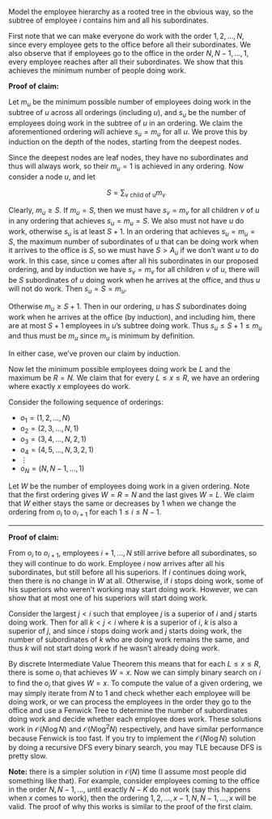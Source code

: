 Model the employee hierarchy as a rooted tree in the obvious way, so the subtree of employee $i$ contains him and all his subordinates.

First note that we can make everyone do work with the order $1, 2, \ldots, N$, since every employee gets to the office before all their subordinates. We also observe that if employees go to the office in the order $N, N - 1, \ldots, 1$, every employee reaches after all their subordinates. We show that this achieves the minimum number of people doing work.

**Proof of claim:**

Let $m_u$ be the minimum possible number of employees doing work in the subtree of $u$ across all orderings (including $u$), and $s_u$ be the number of employees doing work in the subtree of $u$ in an ordering. We claim the aforementioned ordering will achieve $s_u = m_u$ for all $u$. We prove this by induction on the depth of the nodes, starting from the deepest nodes.

Since the deepest nodes are leaf nodes, they have no subordinates and thus will always work, so their $m_u = 1$ is achieved in any ordering. Now consider a node $u$, and let

$$
S = \sum_{\text{v child of u}} m_v
$$

Clearly, $m_u \ge S$. If $m_u = S$, then we must have $s_v = m_v$ for all children $v$ of $u$ in any ordering that achieves $s_u = m_u = S$. We also must not have $u$ do work, otherwise $s_u$ is at least $S + 1$. In an ordering that achieves $s_u = m_u = S$, the maximum number of subordinates of $u$ that can be doing work when it arrives to the office is $S$, so we must have $S > A_u$ if we don’t want $u$ to do work. In this case, since $u$ comes after all his subordinates in our proposed ordering, and by induction we have $s_v = m_v$ for all children $v$ of $u$, there will be $S$ subordinates of $u$ doing work when he arrives at the office, and thus $u$ will not do work. Then $s_u = S = m_u$.

Otherwise $m_u \ge S + 1$. Then in our ordering, $u$ has $S$ subordinates doing work when he arrives at the office (by induction), and including him, there are at most $S + 1$ employees in $u$’s subtree doing work. Thus $s_u \le S + 1 \le m_u$ and thus must be $m_u$ since $m_u$ is minimum by definition.

In either case, we’ve proven our claim by induction.

Now let the minimum possible employees doing work be $L$ and the maximum be $R = N$. We claim that for every $L \le x \le R$, we have an ordering where exactly $x$ employees do work.

Consider the following sequence of orderings:

- $o_1 = (1, 2, \ldots, N)$  
- $o_2 = (2, 3, \ldots, N, 1)$  
- $o_3 = (3, 4, \ldots, N, 2, 1)$  
- $o_4 = (4, 5, \ldots, N, 3, 2, 1)$  
- $\vdots$  
- $o_N = (N, N - 1, \ldots, 1)$

Let $W$ be the number of employees doing work in a given ordering. Note that the first ordering gives $W = R = N$ and the last gives $W = L$. We claim that $W$ either stays the same or decreases by 1 when we change the ordering from $o_i$ to $o_{i+1}$ for each $1 \le i \le N - 1$.

---

**Proof of claim:**

From $o_i$ to $o_{i+1}$, employees $i + 1, \ldots, N$ still arrive before all subordinates, so they will continue to do work. Employee $i$ now arrives after all his subordinates, but still before all his superiors. If $i$ continues doing work, then there is no change in $W$ at all. Otherwise, if $i$ stops doing work, some of his superiors who weren’t working may start doing work. However, we can show that at most one of his superiors will start doing work.

Consider the largest $j < i$ such that employee $j$ is a superior of $i$ and $j$ starts doing work. Then for all $k < j < i$ where $k$ is a superior of $i$, $k$ is also a superior of $j$, and since $i$ stops doing work and $j$ starts doing work, the number of subordinates of $k$ who are doing work remains the same, and thus $k$ will not start doing work if he wasn’t already doing work. 

By discrete Intermediate Value Theorem this means that for each $L \le x \le R$, there is some $o_i$ that achieves $W = x$. Now we can simply binary search on $i$ to find the $o_i$ that gives $W = x$. To compute the value of a given ordering, we may simply iterate from $N$ to $1$ and check whether each employee will be doing work, or we can process the employees in the order they go to the office and use a Fenwick Tree to determine the number of subordinates doing work and decide whether each employee does work. These solutions work in $\mathcal{O}(N \log N)$ and $\mathcal{O}(N \log^2 N)$ respectively, and have similar performance because Fenwick is too fast. If you try to implement the $\mathcal{O}(N \log N)$ solution by doing a recursive DFS every binary search, you may TLE because DFS is pretty slow.

**Note:** there is a simpler solution in $\mathcal{O}(N)$ time (I assume most people did something like that). For example, consider employees coming to the office in the order $N, N - 1, \ldots$, until exactly $N - K$ do not work (say this happens when $x$ comes to work), then the ordering $1, 2, \ldots, x - 1, N, N - 1, \ldots, x$ will be valid. The proof of why this works is similar to the proof of the first claim.
